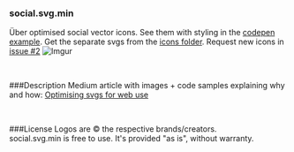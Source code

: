 ### social.svg.min
Über optimised social vector icons. See them with styling in the [codepen example](http://codepen.io/larsenwork/pen/admEZM). Get the separate svgs from the [icons folder](https://github.com/larsenwork/social.svg.min/tree/master/icons). Request new icons in [issue #2](https://github.com/larsenwork/social.svg.min/issues/2)
![Imgur](http://i.imgur.com/mJVtE3m.png)

<p>&nbsp;</p>

###Description
Medium article with images + code samples explaining why and how: [Optimising svgs for web use](https://medium.com/@larsenwork/optimising-svgs-for-web-use-part-1-67e8f2d4035#.xr44xhq7x) 

<p>&nbsp;</p>

###License
Logos are © the respective brands/creators.  
social.svg.min is free to use. It's provided "as is", without warranty.  
